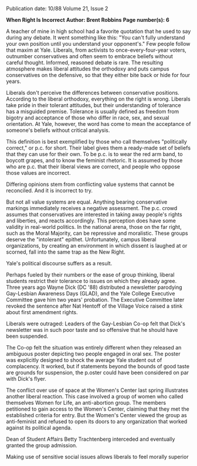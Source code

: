 Publication date: 10/88
Volume 21, Issue 2

**When Right Is Incorrect**
**Author: Brent Robbins**
**Page number(s): 6**

A teacher of mine in high school had a favorite quotation that he used to say during any debate. It went something like this: "You can't fully understand your own position until you understand your opponent's." Few people follow that maxim at Yale. Liberals, from activists to once-every-four-year voters, outnumber conservatives and often seem to embrace beliefs without careful thought. Informed, reasoned debate is rare. The resulting atmosphere makes liberal attitudes the orthodoxy and puts campus conservatives on the defensive, so that they either bite back or hide for four years. 

Liberals don't perceive the differences between conservative positions. According to the liberal orthodoxy, everything on the right is wrong. Liberals take pride in their tolerant attitudes, but their understanding of tolerance has a misguided premise. Tolerance is usually defined as freedom from bigotry and acceptance of those who differ in race, sex, and sexual orientation. At Yale, however, the word has come to mean the acceptance of someone's beliefs without critical analysis. 

This definition is best exemplified by those who call themselves "politically correct," or p.c. for short. Their label gives them a ready-made set of beliefs that they can use for their own. To be p.c. is to wear the red arm band, to boycott grapes, and to know the feminist rhetoric. It is assumed by those who are p.c. that their liberal views are correct, and people who oppose those values are incorrect. 

Differing opinions stem from conflicting value systems that cannot be reconciled. And it is incorrect to try. 

But not all value systems are equal. Anything bearing conservative markings immediately receives a negative assessment. The p.c. crowd assumes that conservatives are interested in taking away people's rights and liberties, and reacts accordingly. This perception does have some validity in real-world politics. In the national arena, those on the far right, such as the Moral Majority, can be repressive and moralistic. These groups deserve the "intolerant" epithet. Unfortunately, campus liberal organizations, by creating an environment in which dissent is laughed at or scorned, fall into the same trap as the New Right. 

Yale's political discourse suffers as a result. 

Perhaps fueled by their numbers or the ease of group thinking, liberal students restrict their tolerance to issues on which they already agree. Three years ago Wayne Dick (DC '88) distributed a newsletter parodying Gay-Lesbian Awareness Days (GLAD), and the Yale College Executive Committee gave him two years' probation. The Executive Committee later revoked the sentence after Nat Hentoff of the Village Voice raised a stink about first amendment rights. 

Liberals were outraged: Leaders of the Gay-Lesbian Co-op felt that Dick's newsletter was in such poor taste and so offensive that he should have been suspended. 

The Co-op felt the situation was entirely different when they released an ambiguous poster depicting two people engaged in oral sex. The poster was explicitly designed to shock the average Yale student out of complacency. It worked, but if statements beyond the bounds of good taste are grounds for suspension, the p.oster could have been considered on par with Dick's flyer. 

The conflict over use of space at the Women's Center last spring illustrates another liberal reaction. This case involved a group of women who called themselves Women for Life, an anti-abortion group. The members petitioned to gain access to the Women's Center, claiming that they met the established criteria for entry. But the Women's Center viewed the group as anti-feminist and refused to open its doors to any organization that worked against its political agenda. 

Dean of Student Affairs Betty Trachtenberg interceded and eventually granted the group admission. 

Making use of sensitive social issues allows liberals to feel morally superior